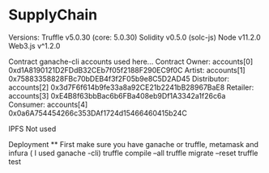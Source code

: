 # SupplyChain

 
Versions:
Truffle v5.0.30 (core: 5.0.30)
Solidity v0.5.0 (solc-js)
Node v11.2.0
Web3.js v^1.2.0

Contract
ganache-cli accounts used here...
Contract Owner: accounts[0]  0xd1A8190121D2FDdB32CEb7f05f2188F290EC9f0C
Artist: accounts[1]  0x75883358828FBc70bDEB4f3f2F05b9e8C5D2AD45
Distributor: accounts[2]  0x3d7F6f614b9fe33a8a92CE21b2241bB28967BaE8
Retailer: accounts[3]  0xE4B8f63bbBac6b6FBa408eb9Df1A3342a1f26c6a
Consumer: accounts[4]  0x0a6A754454266c353DAf1724d15466460415b24C


IPFS
Not used

Deployment
** First make sure you have ganache or truffle, metamask and infura ( I used ganache -cli)
truffle compile –all
truffle migrate –reset
truffle test
